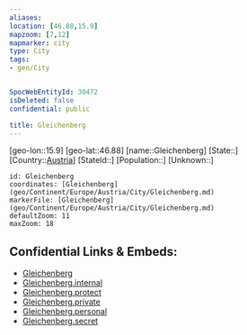 ```yaml
---
aliases: 
location: [46.88,15.9]
mapzoom: [7,12] 
mapmarker: city 
type: City
tags:
- geo/City


SpocWebEntityId: 30472
isDeleted: false
confidential: public

title: Gleichenberg
---
```

[geo-lon::15.9]
[geo-lat::46.88]
[name::Gleichenberg]
[State::]
[Country::[Austria](geo/Continent/Europe/Austria.md)]
[StateId::]
[Population::]
[Unknown::]


```leaflet
id: Gleichenberg
coordinates: [Gleichenberg](geo/Continent/Europe/Austria/City/Gleichenberg.md)
markerFile: [Gleichenberg](geo/Continent/Europe/Austria/City/Gleichenberg.md)
defaultZoom: 11 
maxZoom: 18
```


## Confidential Links & Embeds: 
- [Gleichenberg](../../../../../../_public/geo/Continent/Europe/Austria/City/Gleichenberg.md) 
- [Gleichenberg.internal](../../../../../../_internal/geo/Continent/Europe/Austria/City/Gleichenberg.internal.md) 
- [Gleichenberg.protect](../../../../../../_protect/geo/Continent/Europe/Austria/City/Gleichenberg.protect.md) 
- [Gleichenberg.private](../../../../../../_private/geo/Continent/Europe/Austria/City/Gleichenberg.private.md) 
- [Gleichenberg.personal](../../../../../../_personal/geo/Continent/Europe/Austria/City/Gleichenberg.personal.md) 
- [Gleichenberg.secret](../../../../../../_secret/geo/Continent/Europe/Austria/City/Gleichenberg.secret.md) 
